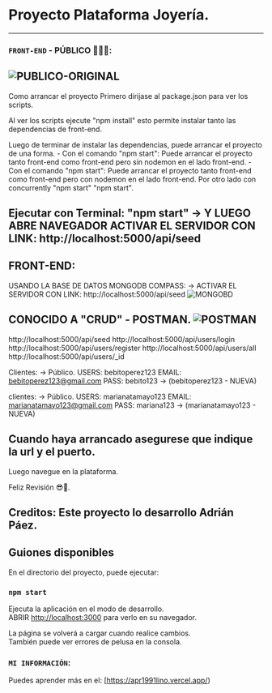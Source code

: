 # Proyecto Plataforma Joyería.

----------------------------------------------------------------------------------------------------------------------------------
### `FRONT-END` - PÚBLICO 👨🏻‍💻:
![PUBLICO-ORIGINAL](https://user-images.githubusercontent.com/54821048/205689004-bf59d008-4923-439d-b3c2-42f1d6cb5f74.png)
----------------------------------------------------------------------------------------------------------------------------------
Como arrancar el proyecto Primero dirijase al package.json para ver los scripts.

Al ver los scripts ejecute "npm install" esto permite instalar tanto las dependencias de front-end.

Luego de terminar de instalar las dependencias, puede arrancar el proyecto de una forma. - Con el comando "npm start": Puede arrancar el proyecto tanto front-end como front-end pero sin nodemon en el lado front-end. - Con el comando "npm start": Puede arrancar el proyecto tanto front-end como front-end pero con nodemon en el lado front-end. Por otro lado con concurrently "npm start" "npm start".

Ejecutar con Terminal: "npm start" -> Y LUEGO ABRE NAVEGADOR ACTIVAR EL SERVIDOR CON LINK: http://localhost:5000/api/seed
----------------------------------------------------------------------------------------------------------------------------------
FRONT-END:
----------------------------------------------------------------------------------------------------------------------------------
USANDO LA BASE DE DATOS MONGODB COMPASS: -> ACTIVAR EL SERVIDOR CON LINK: http://localhost:5000/api/seed
![MONGOBD](https://user-images.githubusercontent.com/54821048/205748463-b02e9153-751b-4f6d-8230-21fe4a9efa16.png)

CONOCIDO A "CRUD" - POSTMAN.
![POSTMAN](https://user-images.githubusercontent.com/54821048/205748424-a7c83222-1a07-4eca-8185-a9a90726909d.png)
----------------------------------------------------------------------------------------------------------------------------------
http://localhost:5000/api/seed
http://localhost:5000/api/users/login
http://localhost:5000/api/users/register
http://localhost:5000/api/users/all
http://localhost:5000/api/users/_id

Clientes: -> Público.
USERS: bebitoperez123
EMAIL: bebitoperez123@gmail.com
PASS: bebito123 -> (bebitoperez123 - NUEVA)

clientes: -> Público.
USERS: marianatamayo123
EMAIL: marianatamayo123@gmail.com
PASS: mariana123 -> (marianatamayo123 - NUEVA)

Cuando haya arrancado asegurese que indique la url y el puerto.
----------------------------------------------------------------------------------------------------------------------------------
Luego navegue en la plataforma.

Feliz Revisión 😎🤞.

Creditos: Este proyecto lo desarrollo Adrián Páez.
----------------------------------------------------------------------------------------------------------------------------------
## Guiones disponibles

En el directorio del proyecto, puede ejecutar:

### `npm start`

Ejecuta la aplicación en el modo de desarrollo.\
ABRIR [http://localhost:3000](http://localhost:3000) para verlo en su navegador.

La página se volverá a cargar cuando realice cambios.\
También puede ver errores de pelusa en la consola.

### `MI INFORMACIÓN`:

Puedes aprender más en el: [https://apr1991lino.vercel.app/)
